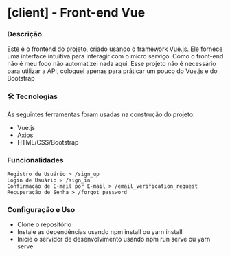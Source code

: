 # [client] - Front-end Vue

### Descrição
Este é o frontend do projeto, criado usando o framework Vue.js. Ele fornece uma interface intuitiva para interagir com o micro serviço. Como o front-end não é meu foco não automatizei nada aqui. Esse projeto não é necessário para utilizar a API, coloquei apenas para práticar um pouco do Vue.js e do Bootstrap

### 🛠 Tecnologias
As seguintes ferramentas foram usadas na construção do projeto:
- Vue.js
- Axios
- HTML/CSS/Bootstrap

### Funcionalidades
    Registro de Usuário > /sign_up
    Login de Usuário > /sign_in
    Confirmação de E-mail por E-mail > /email_verification_request
    Recuperação de Senha > /forgot_password

### Configuração e Uso

- Clone o repositório
- Instale as dependências usando npm install ou yarn install
- Inicie o servidor de desenvolvimento usando npm run serve ou yarn serve

